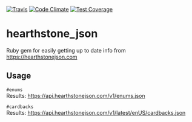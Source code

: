 [![Travis][travis-badge]][travis-link]
[![Code Climate][codeclimate-badge]][codeclimate-link]
[![Test Coverage][codeclimate-coverage-badge]][codeclimate-coverage-link]

# hearthstone_json
Ruby gem for easily getting up to date info from https://hearthstonejson.com

## Usage

`#enums`  
Results: https://api.hearthstonejson.com/v1/enums.json  
  
`#cardbacks`  
Results: https://api.hearthstonejson.com/v1/latest/enUS/cardbacks.json

[travis-link]: https://travis-ci.org/tinnvec/hearthstone_json
[travis-badge]: https://img.shields.io/travis/tinnvec/hearthstone_json.svg?maxAge=2592000&style=flat-square

[codeclimate-link]: https://codeclimate.com/github/tinnvec/hearthstone_json
[codeclimate-badge]: https://img.shields.io/codeclimate/github/tinnvec/hearthstone_json.svg?maxAge=2592000&style=flat-square

[codeclimate-coverage-link]: https://codeclimate.com/github/tinnvec/hearthstone_json/coverage
[codeclimate-coverage-badge]: https://img.shields.io/codeclimate/coverage/github/tinnvec/hearthstone_json.svg?maxAge=2592000&style=flat-square
